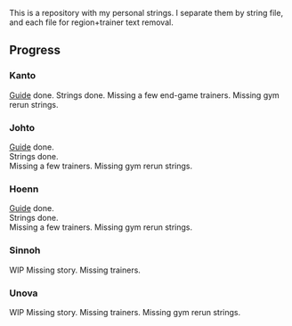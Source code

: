 This is a repository with my personal strings.
I separate them by string file, and each file for region+trainer text removal.

## Progress
### Kanto
[Guide](https://docs.google.com/document/d/1DIfTYvcwYXi8gSRPLv6jtXNJmlLImZObppLEBtMPyMw/edit?usp=sharing) done.
Strings done.
Missing a few end-game trainers.
Missing gym rerun strings.
### Johto
[Guide](https://docs.google.com/document/d/1-lSpUiGoHFPHaFqRZZ2BKd5lP2cbSmKr2YC61WwaU6o/edit?usp=sharing) done.  
Strings done.  
Missing a few trainers. 
Missing gym rerun strings.
### Hoenn
[Guide](https://docs.google.com/document/d/1P3q2yFLc-7BRSZ9JoYCqGGmc4_p9yKlZysWxdVYjfgs/edit?usp=sharing) done.  
Strings done.  
Missing a few trainers. 
Missing gym rerun strings.
### Sinnoh
WIP
Missing story.
Missing trainers.

### Unova
WIP
Missing story.
Missing trainers.
Missing gym rerun strings.
